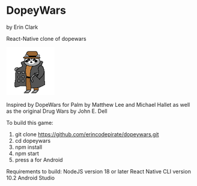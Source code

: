 # DopeyWars
by Erin Clark

React-Native clone of dopewars

![Alt text](https://github.com/erincodepirate/dopeywars/blob/main/images/raccdealer.png "DopeyWars")

Inspired by DopeWars for Palm
by Matthew Lee and Michael Hallet
as well as the original Drug Wars by John E. Dell

To build this game:

1. git clone https://github.com/erincodepirate/dopeywars.git
2. cd dopeywars
3. npm install
4. npm start
5. press a for Android

Requirements to build:
NodeJS version 18 or later
React Native CLI version 10.2
Android Studio

